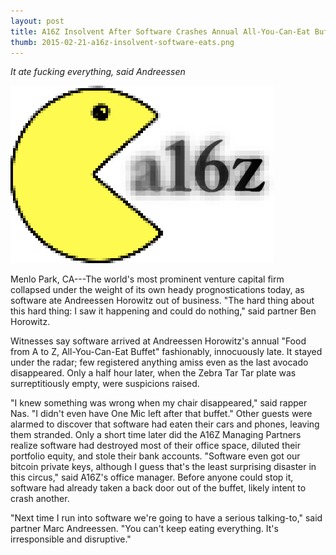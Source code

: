 ```yaml
---
layout: post
title: A16Z Insolvent After Software Crashes Annual All-You-Can-Eat Buffet 
thumb: 2015-02-21-a16z-insolvent-software-eats.png
---
```


*It ate fucking everything, said Andreessen*

![N01M N01M N01M N01M](/assets/2015-02-21-a16z-insolvent-software-eats.png)

Menlo Park, CA---The world's most prominent venture capital firm collapsed under the weight of its own heady prognostications today, as software ate Andreessen Horowitz out of business. "The hard thing about this hard thing: I saw it happening and could do nothing," said partner Ben Horowitz.

Witnesses say software arrived at Andreessen Horowitz's annual "Food from A to Z, All-You-Can-Eat Buffet" fashionably, innocuously late. It stayed under the radar; few registered anything amiss even as the last avocado disappeared. Only a half hour later, when the Zebra Tar Tar plate was surreptitiously empty, were suspicions raised.

"I knew something was wrong when my chair disappeared," said rapper Nas. "I didn't even have One Mic left after that buffet." Other guests were alarmed to discover that software had eaten their cars and phones, leaving them stranded. Only a short time later did the A16Z Managing Partners realize software had destroyed most of their office space, diluted their portfolio equity, and stole their bank accounts. "Software even got our bitcoin private keys, although I guess that's the least surprising disaster in this circus," said A16Z's office manager. Before anyone could stop it, software had already taken a back door out of the buffet, likely intent to crash another.

"Next time I run into software we're going to have a serious talking-to," said partner Marc Andreessen. "You can't keep eating everything. It's irresponsible and disruptive."
